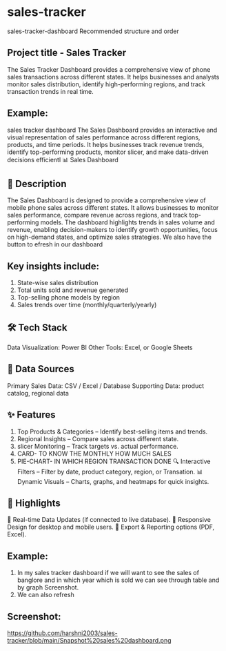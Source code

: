 # sales-tracker
sales-tracker-dashboard
Recommended structure and order
## Project title - Sales Tracker
The Sales Tracker Dashboard provides a comprehensive view of phone sales transactions across different states. It helps businesses and analysts monitor sales distribution, identify high-performing regions, and track transaction trends in real time. 
## Example: 
sales tracker dashboard The Sales Dashboard provides an interactive and visual representation of sales performance across different regions, products, and time periods. It helps businesses track revenue trends, identify top-performing products, monitor slicer, and make data-driven decisions efficientl
📊 Sales Dashboard
## 📌 Description
The Sales Dashboard is designed to provide a comprehensive view of mobile phone sales across different states. It allows businesses to monitor sales performance, compare revenue across regions, and track top-performing models. The dashboard highlights trends in sales volume and revenue, enabling decision-makers to identify growth opportunities, focus on high-demand states, and optimize sales strategies. We also have the button to efresh in our dashboard
## Key insights include:
1) State-wise sales distribution
2) Total units sold and revenue generated
3) Top-selling phone models by region
4) Sales trends over time (monthly/quarterly/yearly)
## 🛠️ Tech Stack
Data Visualization: Power BI
Other Tools: Excel, or Google Sheets
## 📂 Data Sources
Primary Sales Data: CSV / Excel / Database
Supporting Data: product catalog, regional data
## ✨ Features
1) Top Products & Categories – Identify best-selling items and trends.
2) Regional Insights – Compare sales across different state.
3) slicer Monitoring – Track targets vs. actual performance.
4) CARD- TO KNOW THE MONTHLY HOW MUCH SALES
5)   PIE-CHART- IN WHICH REGION TRANSACTION DONE
🔍 Interactive Filters – Filter by date, product category, region, or Transation.
📊 Dynamic Visuals – Charts, graphs, and heatmaps for quick insights.
## 🌟 Highlights
🚀 Real-time Data Updates (if connected to live database).
📱 Responsive Design for desktop and mobile users.
🧾 Export & Reporting options (PDF, Excel).
## Example:
1) In my sales tracker dashboard if we will want to see the sales of banglore and in which year which is sold we can see through table and by graph
Screenshot.
2) We can also refresh
## Screenshot:
https://github.com/harshni2003/sales-tracker/blob/main/Snapshot%20sales%20dashboard.png
